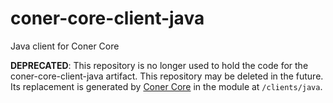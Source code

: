 # coner-core-client-java

Java client for Coner Core

**DEPRECATED**: This repository is no longer used to hold the code for the coner-core-client-java artifact. This repository may be deleted in the future. Its replacement is generated by [Coner Core](https://github.com/caeos/coner-core) in the module at `/clients/java`.

